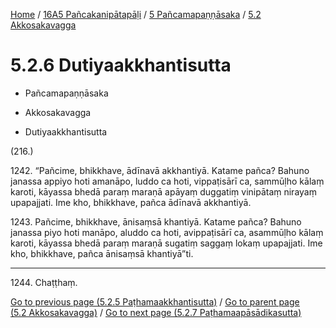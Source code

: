 
[Home](/) / [16A5 Pañcakanipātapāḷi](../../../16A5.md) / [5 Pañcamapaṇṇāsaka](../../5.md) / [5.2 Akkosakavagga](../5.2.md)

# 5.2.6 Dutiyaakkhantisutta

* Pañcamapaṇṇāsaka

* Akkosakavagga

* Dutiyaakkhantisutta

(216.)

1242\. “Pañcime, bhikkhave, ādīnavā akkhantiyā. Katame pañca? Bahuno janassa appiyo hoti amanāpo, luddo ca hoti, vippaṭisārī ca, sammūḷho kālaṃ karoti, kāyassa bhedā paraṃ maraṇā apāyaṃ duggatiṃ vinipātaṃ nirayaṃ upapajjati. Ime kho, bhikkhave, pañca ādīnavā akkhantiyā.

1243\. Pañcime, bhikkhave, ānisaṃsā khantiyā. Katame pañca? Bahuno janassa piyo hoti manāpo, aluddo ca hoti, avippaṭisārī ca, asammūḷho kālaṃ karoti, kāyassa bhedā paraṃ maraṇā sugatiṃ saggaṃ lokaṃ upapajjati. Ime kho, bhikkhave, pañca ānisaṃsā khantiyā”ti.

---

1244\. Chaṭṭhaṃ.



[Go to previous page (5.2.5 Paṭhamaakkhantisutta)](5.2.5.md) / [Go to parent page (5.2 Akkosakavagga)](../5.2.md) / [Go to next page (5.2.7 Paṭhamaapāsādikasutta)](5.2.7.md)



